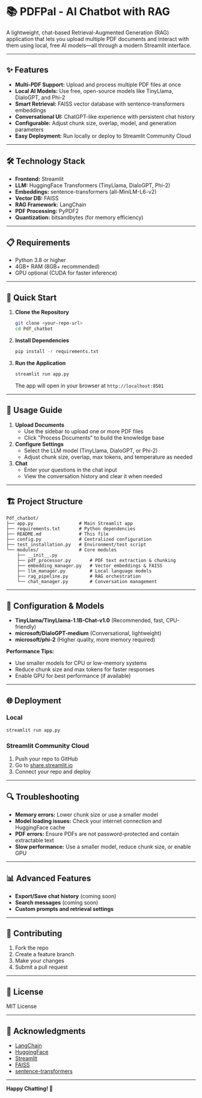 # 📚 PDFPal - AI Chatbot with RAG

A lightweight, chat-based Retrieval-Augmented Generation (RAG) application that lets you upload multiple PDF documents and interact with them using local, free AI models—all through a modern Streamlit interface.

---

## ✨ Features
- **Multi-PDF Support:** Upload and process multiple PDF files at once
- **Local AI Models:** Use free, open-source models like TinyLlama, DialoGPT, and Phi-2
- **Smart Retrieval:** FAISS vector database with sentence-transformers embeddings
- **Conversational UI:** ChatGPT-like experience with persistent chat history
- **Configurable:** Adjust chunk size, overlap, model, and generation parameters
- **Easy Deployment:** Run locally or deploy to Streamlit Community Cloud

---

## 🛠️ Technology Stack
- **Frontend:** Streamlit
- **LLM:** HuggingFace Transformers (TinyLlama, DialoGPT, Phi-2)
- **Embeddings:** sentence-transformers (all-MiniLM-L6-v2)
- **Vector DB:** FAISS
- **RAG Framework:** LangChain
- **PDF Processing:** PyPDF2
- **Quantization:** bitsandbytes (for memory efficiency)

---

## 📋 Requirements
- Python 3.8 or higher
- 4GB+ RAM (8GB+ recommended)
- GPU optional (CUDA for faster inference)

---

## 🚀 Quick Start

1. **Clone the Repository**
   ```bash
   git clone <your-repo-url>
   cd Pdf_chatbot
   ```
2. **Install Dependencies**
   ```bash
   pip install -r requirements.txt
   ```
3. **Run the Application**
   ```bash
   streamlit run app.py
   ```
   The app will open in your browser at `http://localhost:8501`

---

## 📖 Usage Guide

1. **Upload Documents**
   - Use the sidebar to upload one or more PDF files
   - Click "Process Documents" to build the knowledge base
2. **Configure Settings**
   - Select the LLM model (TinyLlama, DialoGPT, or Phi-2)
   - Adjust chunk size, overlap, max tokens, and temperature as needed
3. **Chat**
   - Enter your questions in the chat input
   - View the conversation history and clear it when needed

---

## 🏗️ Project Structure

```
Pdf_chatbot/
├── app.py                 # Main Streamlit app
├── requirements.txt       # Python dependencies
├── README.md              # This file
├── config.py              # Centralized configuration
├── test_installation.py   # Environment/test script
└── modules/               # Core modules
    ├── __init__.py
    ├── pdf_processor.py       # PDF text extraction & chunking
    ├── embedding_manager.py   # Vector embeddings & FAISS
    ├── llm_manager.py         # Local language models
    ├── rag_pipeline.py        # RAG orchestration
    └── chat_manager.py        # Conversation management
```

---

## 🔧 Configuration & Models

- **TinyLlama/TinyLlama-1.1B-Chat-v1.0** (Recommended, fast, CPU-friendly)
- **microsoft/DialoGPT-medium** (Conversational, lightweight)
- **microsoft/phi-2** (Higher quality, more memory required)

**Performance Tips:**
- Use smaller models for CPU or low-memory systems
- Reduce chunk size and max tokens for faster responses
- Enable GPU for best performance (if available)

---

## 🌐 Deployment

### Local
```bash
streamlit run app.py
```

### Streamlit Community Cloud
1. Push your repo to GitHub
2. Go to [share.streamlit.io](https://share.streamlit.io)
3. Connect your repo and deploy

---

## 🔍 Troubleshooting
- **Memory errors:** Lower chunk size or use a smaller model
- **Model loading issues:** Check your internet connection and HuggingFace cache
- **PDF errors:** Ensure PDFs are not password-protected and contain extractable text
- **Slow performance:** Use a smaller model, reduce chunk size, or enable GPU

---

## 📊 Advanced Features
- **Export/Save chat history** (coming soon)
- **Search messages** (coming soon)
- **Custom prompts and retrieval settings**

---

## 🤝 Contributing
1. Fork the repo
2. Create a feature branch
3. Make your changes
4. Submit a pull request

---

## 📄 License
MIT License

---

## 🙏 Acknowledgments
- [LangChain](https://langchain.com/)
- [HuggingFace](https://huggingface.co/)
- [Streamlit](https://streamlit.io/)
- [FAISS](https://github.com/facebookresearch/faiss)
- [sentence-transformers](https://www.sbert.net/)

---

**Happy Chatting! 🎉**
